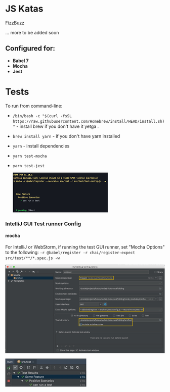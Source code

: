 
# JS Katas
[FizzBuzz](src/test/Katas/FizzBuzz.md)

... more to be added soon

## Configured for:
 - **Babel 7**
 - **Mocha**
 - **Jest**

# Tests

To run from command-line:
- `/bin/bash -c "$(curl -fsSL https://raw.githubusercontent.com/Homebrew/install/HEAD/install.sh)"` - install brew if you don't have it yetga .
- `brew install yarn` - if you don't have yarn installed
- `yarn` - install dependencies
- `yarn test-mocha`
- `yarn test-jest`


    ![example of running tests with mocha](https://github.com/dschinkel/nodejs-kata-scaffolding/raw/master/images/console-run-tests.png)

### IntelliJ GUI Test runner Config

#### mocha
For IntelliJ or WebStorm, if running the test GUI runner, set "Mocha Options" to the following: `-r @babel/register -r chai/register-expect src/test/**/*.spec.js -w`

![example of running tests with mocha](https://github.com/dschinkel/nodejs-kata-scaffolding/raw/master/images/intellij-mocha-test-configuration.png)

![example of running tests with mocha](https://github.com/dschinkel/nodejs-kata-scaffolding/raw/master/images/intellij-mocha-test-gui-run.png)

